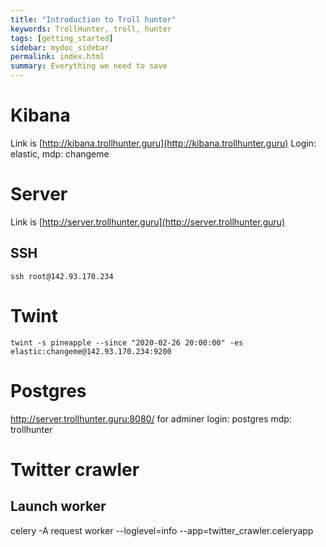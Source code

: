 ```yaml
---
title: "Introduction to Troll hunter"
keywords: TrollHunter, troll, hunter
tags: [getting_started]
sidebar: mydoc_sidebar
permalink: index.html
summary: Everything we need to save
---
```



  

# Kibana

Link is [http://kibana.trollhunter.guru](http://kibana.trollhunter.guru)
Login: elastic, mdp: changeme

# Server

Link is [http://server.trollhunter.guru](http://server.trollhunter.guru)

## SSH
`ssh root@142.93.170.234`


# Twint

`twint -s pineapple --since "2020-02-26 20:00:00" -es elastic:changeme@142.93.170.234:9200`

# Postgres
http://server.trollhunter.guru:8080/ for adminer
login: postgres
mdp: trollhunter

# Twitter crawler
## Launch worker
  celery -A request worker --loglevel=info --app=twitter_crawler.celeryapp
